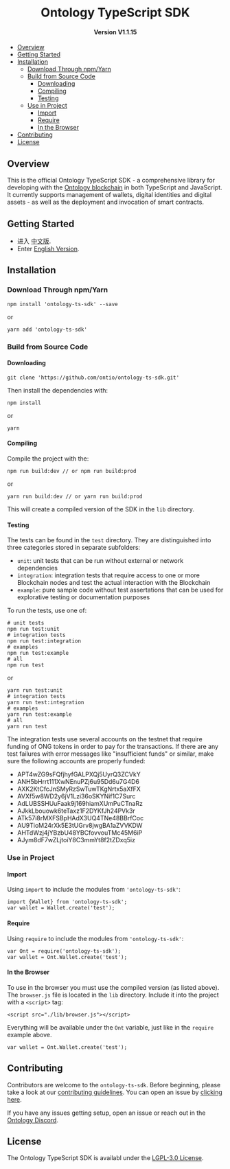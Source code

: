 
<h1 align="center">Ontology TypeScript SDK </h1>
<h4 align="center">Version V1.1.15 </h4>

- [Overview](#overview)
- [Getting Started](#getting-started)
- [Installation](#installation)
  - [Download Through npm/Yarn](#download-through-npmyarn)
  - [Build from Source Code](#build-from-source-code)
    - [Downloading](#downloading)
    - [Compiling](#compiling)
    - [Testing](#testing)
  - [Use in Project](#use-in-project)
    - [Import](#import)
    - [Require](#require)
    - [In the Browser](#in-the-browser)
- [Contributing](#contributing)
- [License](#license)

## Overview

This is the official Ontology TypeScript SDK - a comprehensive library for developing with the [Ontology blockchain](https://ont.io) in both TypeScript and JavaScript. It currently supports management of wallets, digital identities and digital assets - as well as the deployment and invocation of smart contracts.

## Getting Started

* 进入 [中文版](https://ontio.github.io/documentation/ontology_ts_sdk_zh.html).
* Enter [English Version](https://ontio.github.io/documentation/ontology_ts_sdk_en.html).

## Installation

### Download Through npm/Yarn

````
npm install 'ontology-ts-sdk' --save
````

or

```
yarn add 'ontology-ts-sdk'
```

### Build from Source Code

#### Downloading

```
git clone 'https://github.com/ontio/ontology-ts-sdk.git'
```

Then install the dependencies with:

```
npm install
```

or

```
yarn
```

#### Compiling

Compile the project with the:

````
npm run build:dev // or npm run build:prod
````

or

```
yarn run build:dev // or yarn run build:prod
```

This will create a compiled version of the SDK in the `lib` directory.

#### Testing

The tests can be found in the `test` directory. They are distinguished into three categories stored in separate subfolders:
* `unit`: unit tests that can be run without external or network dependencies
* `integration`: integration tests that require access to one or more Blockchain nodes and test the actual interaction with the Blockchain
* `example`: pure sample code without test assertations that can be used for explorative testing or documentation purposes

To run the tests, use one of:

```
# unit tests
npm run test:unit
# integration tests
npm run test:integration
# examples
npm run test:example
# all
npm run test
```

or

```
yarn run test:unit
# integration tests
yarn run test:integration
# examples
yarn run test:example
# all
yarn run test
```

The integration tests use several accounts on the testnet that require funding of ONG tokens in order to pay for the transactions. If there are any test failures with error messages like "insufficient funds" or similar, make sure the following accounts are properly funded:

* APT4wZG9sFQfjhyfGALPXQj5UyrQ3ZCVkY
* ANH5bHrrt111XwNEnuPZj6u95Dd6u7G4D6
* AXK2KtCfcJnSMyRzSwTuwTKgNrtx5aXfFX
* AVXf5w8WD2y6jV1Lzi36oSKYNif1C7Surc
* AdLUBSSHUuFaak9j169hiamXUmPuCTnaRz
* AJkkLbouowk6teTaxz1F2DYKfJh24PVk3r
* ATk57i8rMXFSBpHAdX3UQ4TNe48BBrfCoc
* AU9TioM24rXk5E3tUGrv8jwgBA1aZVVKDW
* AHTdWzj4jYBzbU48YBCfovvouTMc45M6iP
* AJym8dF7wZLjtoiY8C3mmYt8f2tZDxq5iz

### Use in Project

#### Import

Using `import` to include the modules from `'ontology-ts-sdk'`:

```
import {Wallet} from 'ontology-ts-sdk';
var wallet = Wallet.create('test');
```

#### Require

Using `require` to include the modules from `'ontology-ts-sdk'`:

````
var Ont = require('ontology-ts-sdk');
var wallet = Ont.Wallet.create('test');
````

#### In the Browser

To use in the browser you must use the compiled version (as listed above).
The `browser.js` file is located in the `lib` directory.
Include it into the project with a `<script>` tag:

````
<script src="./lib/browser.js"></script>
````

Everything will be available under the `Ont` variable, just like in the `require` example above.

```
var wallet = Ont.Wallet.create('test');
```

## Contributing

Contributors are welcome to the `ontology-ts-sdk`. Before beginning, please take a look at our [contributing guidelines](CONTRIBUTING.md). You can open an issue by [clicking here](https://github.com/ontio/ontology-ts-sdk/issues/new).

If you have any issues getting setup, open an issue or reach out in the [Ontology Discord](https://discordapp.com/invite/4TQujHj).

## License

The Ontology TypeScript SDK is availabl under the [LGPL-3.0 License](LICENSE).
